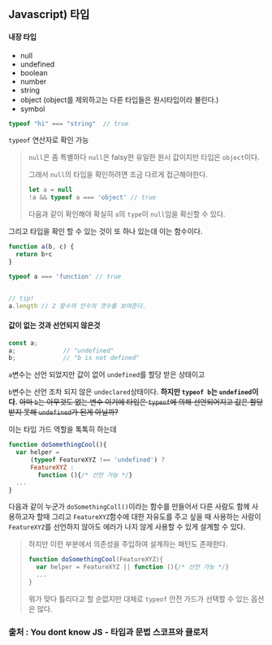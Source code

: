 ## Javascript) 타입

#### 내장 타입

- null
- undefined
- boolean
- number
- string
- object (object를 제외하고는 다른 타입들은 원시타입이라 불린다.)
- symbol

```js
typeof "hi" === "string"  // true
```

`typeof` 연산자로 확인 가능

> `null`은 좀 특별하다 `null`은 falsy한 유일한 원시 값이지만 타입은 `object`이다.
>
> 그래서 `null`의 타입을 확인하려면 조금 다르게 접근해야한다.
>
> ```js
> let a = null
> !a && typeof a === 'object' // true
> ```
>
> 다음과 같이 확인해야 확실히 `a`의 `type`이 `null`임을 확신할 수 있다.

그리고 타입을 확인 할 수 있는 것이 또 하나 있는데 이는 함수이다.

```js
function a(b, c) {
  return b+c
}

typeof a === 'function' // true


// tip!
a.length // 2 함수의 인수의 갯수를 보여준다.
```

#### 값이 없는 것과 선언되지 않은것

```js
const a;
a;             // "undefined"
b;             // "b is not defined"
```

`a`변수는 선언 되었지만 값이 없어 `undefined`를 할당 받은 상태이고

`b`변수는 선언 조차 되지 않은 `undeclared`상태이다. **하지만 `typeof b`는 `undefined`이다.** ~~아마 `b`는 아무것도 없는 변수 이기에 타입은 `typeof`에 의해 선언되어지고 값은 할당 받지 못해 `undefined`가 된게 아닐까?~~

이는 타입 가드 역할을 톡톡히 하는데

```js
function doSomethingCool(){
  var helper =
      (typeof FeatureXYZ !== 'undefined') ?
      FeatureXYZ :
  		function (){/* 선언 가능 */}
  ...
}   
```

다음과 같이 누군가 `doSomethingColl()`이라는 함수를 만들어서 다른 사람도 함께 사용하고자 할때 그리고 `FeatureXYZ`함수에 대한 자유도를 주고 싶을 때 사용하는 사람이 `FeatureXYZ`를 선언하지 않아도 에러가 나지 않게 사용할 수 있게 설계할 수 있다.

> 하지만 이런 부분에서 의존성을 주입하여 설계하는 패턴도 존재한다.
>
> ```js
> function doSomethingCool(FeatureXYZ){
>   var helper = FeatureXYZ || function (){/* 선언 가능 */}
>   ...
> }   
> ```
>
> 뭐가 맞다 틀리다고 할 순없지만 대체로 `typeof` 안전 가드가 선택할 수 있는 옵션은 많다.

### 출처 : You dont know JS - 타입과 문법 스코프와 클로저